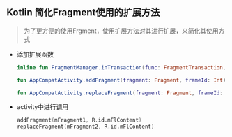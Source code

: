 ## Kotlin 简化Fragment使用的扩展方法

> 为了更方便的使用Frgment，使用扩展方法对其进行扩展，来简化其使用方式

* 添加扩展函数

  ```kotlin
  inline fun FragmentManager.inTransaction(func: FragmentTransaction.() -> FragmentTransaction) = beginTransaction().func().commit()
  
  fun AppCompatActivity.addFragment(fragment: Fragment, frameId: Int) = supportFragmentManager.inTransaction { add(frameId, fragment) }
  
  fun AppCompatActivity.replaceFragment(fragment: Fragment, frameId: Int) = supportFragmentManager.inTransaction{replace(frameId, fragment)}
  
  ```

* activity中进行调用

  ```kotlin
  addFragment(mFragment1, R.id.mFlContent)
  replaceFragment(mFragment2, R.id.mFlContent)
  ```

